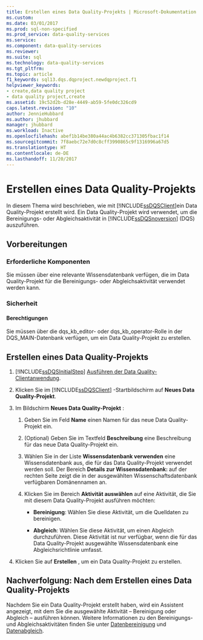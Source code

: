 ```yaml
---
title: Erstellen eines Data Quality-Projekts | Microsoft-Dokumentation
ms.custom: 
ms.date: 03/01/2017
ms.prod: sql-non-specified
ms.prod_service: data-quality-services
ms.service: 
ms.component: data-quality-services
ms.reviewer: 
ms.suite: sql
ms.technology: data-quality-services
ms.tgt_pltfrm: 
ms.topic: article
f1_keywords: sql13.dqs.dqproject.newdqproject.f1
helpviewer_keywords:
- create,data quality project
- data quality project,create
ms.assetid: 19c52d2b-d28e-4449-ab59-5fe0dc326cd9
caps.latest.revision: "10"
author: JennieHubbard
ms.author: jhubbard
manager: jhubbard
ms.workload: Inactive
ms.openlocfilehash: abef1b14be380a44ac4b6382cc371305fbac1f14
ms.sourcegitcommit: 7f8aebc72e7d0c8cff3990865c9f1316996a67d5
ms.translationtype: HT
ms.contentlocale: de-DE
ms.lasthandoff: 11/20/2017
---
```

# <a name="create-a-data-quality-project"></a>Erstellen eines Data Quality-Projekts
  In diesem Thema wird beschrieben, wie mit [!INCLUDE[ssDQSClient](../includes/ssdqsclient-md.md)]ein Data Quality-Projekt erstellt wird. Ein Data Quality-Projekt wird verwendet, um die Bereinigungs- oder Abgleichsaktivität in [!INCLUDE[ssDQSnoversion](../includes/ssdqsnoversion-md.md)] (DQS) auszuführen.  
  
##  <a name="BeforeYouBegin"></a> Vorbereitungen  
  
###  <a name="Prerequisites"></a> Erforderliche Komponenten  
 Sie müssen über eine relevante Wissensdatenbank verfügen, die im Data Quality-Projekt für die Bereinigungs- oder Abgleichsaktivität verwendet werden kann.  
  
###  <a name="Security"></a> Sicherheit  
  
####  <a name="Permissions"></a> Berechtigungen  
 Sie müssen über die dqs_kb_editor- oder dqs_kb_operator-Rolle in der DQS_MAIN-Datenbank verfügen, um ein Data Quality-Projekt zu erstellen.  
  
##  <a name="Create"></a> Erstellen eines Data Quality-Projekts  
  
1.  [!INCLUDE[ssDQSInitialStep](../includes/ssdqsinitialstep-md.md)] [Ausführen der Data Quality-Clientanwendung](../data-quality-services/run-the-data-quality-client-application.md).  
  
2.  Klicken Sie im [!INCLUDE[ssDQSClient](../includes/ssdqsclient-md.md)] -Startbildschirm auf **Neues Data Quality-Projekt**.  
  
3.  Im Bildschirm **Neues Data Quality-Projekt** :  
  
    1.  Geben Sie im Feld **Name** einen Namen für das neue Data Quality-Projekt ein.  
  
    2.  (Optional) Geben Sie im Textfeld **Beschreibung** eine Beschreibung für das neue Data Quality-Projekt ein.  
  
    3.  Wählen Sie in der Liste **Wissensdatenbank verwenden** eine Wissensdatenbank aus, die für das Data Quality-Projekt verwendet werden soll. Der Bereich **Details zur Wissensdatenbank: <Name der Wissensdatenbank>** auf der rechten Seite zeigt die in der ausgewählten Wissenschaftsdatenbank verfügbaren Domänennamen an.  
  
    4.  Klicken Sie im Bereich **Aktivität auswählen** auf eine Aktivität, die Sie mit diesem Data Quality-Projekt ausführen möchten:  
  
        -   **Bereinigung**: Wählen Sie diese Aktivität, um die Quelldaten zu bereinigen.  
  
        -   **Abgleich**: Wählen Sie diese Aktivität, um einen Abgleich durchzuführen. Diese Aktivität ist nur verfügbar, wenn die für das Data Quality-Projekt ausgewählte Wissensdatenbank eine Abgleichsrichtlinie umfasst.  
  
4.  Klicken Sie auf **Erstellen** , um ein Data Quality-Projekt zu erstellen.  
  
##  <a name="FollowUp"></a> Nachverfolgung: Nach dem Erstellen eines Data Quality-Projekts  
 Nachdem Sie ein Data Quality-Projekt erstellt haben, wird ein Assistent angezeigt, mit dem Sie die ausgewählte Aktivität – Bereinigung oder Abgleich – ausführen können. Weitere Informationen zu den Bereinigungs- und Abgleichsaktivitäten finden Sie unter [Datenbereinigung](../data-quality-services/data-cleansing.md) und [Datenabgleich](../data-quality-services/data-matching.md).  
  
  
